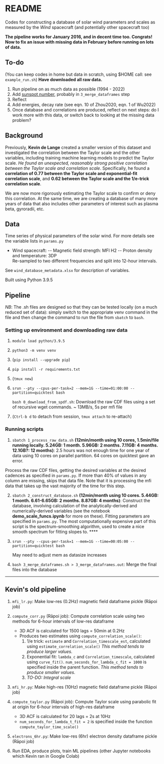 # README
Codes for constructing a database of solar wind parameters and scales as measured by the *Wind* spacecraft (and potentially other spacecraft too)

**The pipeline works for January 2016, and in decent time too. Congrats! Now to fix an issue with missing data in February before running on lots of data.**

## To-do

(You can keep codes in home but data in scratch, using $HOME call: see `example_run.sh`) **Have downloaded all raw data.**
1. Run pipeline on as much data as possible (1994 - 2022)
2. Add [sunspot number](https://www.sidc.be/silso/datafiles), probably in `3_merge_dataframes` step
3. Reflect
2. Add energies, decay rate (see eqn. 10 of Zhou2020, eqn. 1 of Wu2022)
2. Once database and correlations are produced, reflect on next steps: do I work more with this data, or switch back to looking at the missing data problem?

## Background

Previously, **Kevin de Lange** created a smaller version of this dataset and investigated the correlation between the Taylor scale and the other variables, including training machine learning models to predict the Taylor scale. *He found an unexpected, reasonably strong positive correlation between the Taylor scale and correlation scale*. Specifically, he found a **correlation of 0.77 between the Taylor scale and exponential-fit correlation scale**, and **0.62 between the Taylor scale and the 1/e-trick correlation scale**.                                                                 

We are now more rigorously estimating the Taylor scale to confirm or deny this correlation. At the same time, we are creating a database of many more years of data that also includes other parameters of interest such as plasma beta, gyroradii, etc.

## Data
Time series of physical parameters of the solar wind.
For more details see the variable lists in `params.py`
- Wind spacecraft:
-- Magnetic field strength: MFI H2
-- Proton density and temperature: 3DP  
Re-sampled to two different frequencies and split into 12-hour intervals.

See `wind_database_metadata.xlsx` for description of variables.

Built using Python 3.9.5

## Pipeline
*NB*: The .sh files are designed so that they can be tested locally (on a much reduced set of data): simply switch to the appropriate venv command in the file and then change the command to run the file from `sbatch` to `bash`.

### Setting up environment and downloading raw data
1. `module load python/3.9.5`
2. `python3 -m venv venv`
2. (`pip install --upgrade pip`)
2. `pip install -r requirements.txt`
2. (`tmux new`)
2. `srun --pty --cpus-per-task=2 --mem=1G --time=01:00:00 --partition=quicktest bash`
    
    `bash 0_download_from_spdf.sh`: Download the raw CDF files using a set of recursive wget commands. ~ 13MB/s, 5s per mfi file
2. (`Ctrl-b d` to detach from session, `tmux attach` to re-attach)

### Running scripts
1. `sbatch 1_process_raw_data.sh` **(12min/month using 10 cores, 1.5min/file running locally. 5.24GB: 1 month. 5.96GB: 2 months. 7.11GB: 4 months. 12.1GB?: 12 months)**: 
2.5 hours was not enough time for one year of data using 10 cores on parallel partition. 64 cores on quicktest gave an error.

Process the raw CDF files, getting the desired variables at the desired cadences as specified in `params.py`. If more than 40% of values in any column are missing, skips that data file. Note that it is processing the mfi data that takes up the vast majority of the time for this step.

2. `sbatch 2_construct_database.sh` **(12min/month using 10 cores. 5.44GB: 1 month. 6.61-6.65GB: 2 months. 8.87GB: 4 months)**: Construct the database, involving calculation of the analytically-derived and numerically-derived variables (see the notebook **demo_scale_funcs.ipynb** for more on these). Fitting parameters are specified in `params.py`. The most computationally expensive part of this script is the spectrum-smoothing algorithm, used to create a nice smooth spectrum for fitting slopes to. ****

3. `srun --pty --cpus-per-task=1 --mem=1G --time=00:05:00 --partition=quicktest bash`
    
    May need to adjust mem as datasize increases
    
4.  `bash 3_merge_dataframes.sh > 3_merge_dataframes.out`: Merge the final files into the database
---

## Kevin's old pipeline

1. `mfi_lr.py`: Make low-res (0.2Hz) magnetic field dataframe pickle (Rāpoi job)
2. `compute_corr.py` (Rāpoi job): Compute correlation scale using two methods for 6-hour intervals of low-res dataframe
    - 3D ACF is calculated for 1500 lags = 50min at 0.2Hz
    - Produces two estimates using `compute_correlation_scale()`:
        1. 1/e trick: `estimate` and `Correlation_timescale_est`, calculated using `estimate_correlation_scale()` *This method tends to produce larger values.*
        2. Exponential fit: `lambda_c` and `Correlation_timescale`, calculated using `curve_fit()`. `num_seconds_for_lambda_c_fit = 1000` is specified inside the parent function. *This method tends to produce smaller values.*
        3. *TO-DO: Integral scale*

3. `mfi_hr.py`: Make high-res (10Hz) magnetic field dataframe pickle (Rāpoi job)
4. `compute_taylor.py` (Rāpoi job): Compute Taylor scale using parabolic fit at origin for 6-hour intervals of high-res dataframe 
    - 3D ACF is calculated for 20 lags = 2s at 10Hz
    - `num_seconds_for_lambda_t_fit = 2` is specified inside the function `compute_taylor_time_scale()`

5. `electrons_6hr.py`: Make low-res (6hr) electron density dataframe pickle (Rāpoi job)
5. Run EDA, produce plots, train ML pipelines (other Jupyter notebooks which Kevin ran in Google Colab)
